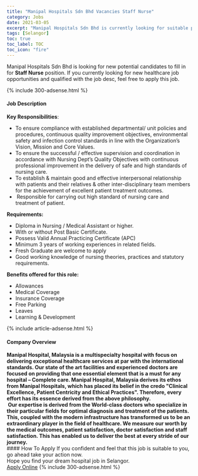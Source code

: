 ```yaml
---
title: "Manipal Hospitals Sdn Bhd Vacancies Staff Nurse" 
category: Jobs 
date: 2021-03-05 
excerpt: "Manipal Hospitals Sdn Bhd is currently looking for suitable person to fill in the Staff Nurse which positioned at Selangor" 
tags: [Selangor] 
toc: true 
toc_label: TOC 
toc_icon: "fire" 
--- 
```


<p>Manipal Hospitals Sdn Bhd is looking for new potential candidates to fill in for <b>Staff Nurse</b> position. If you currently looking for new healthcare job opportunities and qualified with the job desc, feel free to apply this job.
</p>{% include 300-adsense.html %} 
<div><div><h4>Job Description</h4></div><div><div><span><div><p><strong>Key Responsibilities</strong>:</p><ul><li>To ensure compliance&#160;with established departmental/ unit policies and procedures, continuous quality improvement objectives, environmental safety and infection control standards in line with the Organization&#8217;s Vision, Mission and Core Values.</li><li>To ensure the successful / effective supervision and coordination in accordance with Nursing Dept&#8217;s Quality Objectives with continuous professional improvement in the delivery of safe and high standards of nursing care.</li><li>To establish &amp; maintain good and effective interpersonal relationship with patients and their relatives &amp; other inter-disciplinary team members for the achievement of excellent patient treatment outcomes.</li><li><strong>&#160;</strong>Responsible for carrying out high standard of nursing care and treatment of patient.</li></ul><p><strong>Requirements:</strong></p><ul><li>Diploma in Nursing / Medical Assistant or higher.</li><li>With or without Post Basic Certificate.</li><li>Possess Valid Annual Practicing Certificate (APC)</li><li>Minimum 3 years of working experiences in related fields.</li><li>Fresh Graduate are welcome to apply</li><li>Good working knowledge of nursing theories, practices and statutory requirements.</li></ul><p><strong>Benefits offered for this role:</strong></p><ul><li>Allowances</li><li>Medical Coverage</li><li>Insurance Coverage</li><li>Free Parking</li><li>Leaves</li><li>Learning &amp; Development</li></ul></div></span></div></div></div> 
{% include article-adsense.html %} 
<div><div><h4>Company Overview</h4></div><div><div><span><div><div><strong>Manipal Hospital, Malaysia is a multispecialty hospital with focus on delivering exceptional healthcare services at par with the international standards. Our state of the art facilities and experienced doctors are focused on providing that one essential element that is a must for any hospital &#8211; Complete care. Manipal Hospital, Malaysia derives its ethos from Manipal Hospitals, which has placed its belief in the credo "Clinical Excellence, Patient Centricity and Ethical Practices". Therefore, every effort has its essence derived from the above philosophy.</strong></div>
<div><strong>&#160;<strong>Our expertise is derived from the World-class doctors who specialize in their particular fields for optimal diagnosis and treatment of the patients. This, coupled with the modern infrastructure has transformed us to be an extraordinary player in the field of healthcare. We measure our worth by the medical outcomes, patient satisfaction, doctor satisfaction and staff satisfaction. This has enabled us to deliver the best at every stride of our journey.</strong></strong></div></div></span></div></div></div> 
#### How To Apply 
If you confident and feel that this job is suitable to you, go ahead take your action now. <br/> 
Hope you find your dream hospital job in Selangor. <br/> 
<a href="https://www.jobstreet.com.my/en/job/staff-nurse-4498384?jobId=jobstreet-my-job-4498384" class="btn btn--warning" target="_blank" rel="nofollow noopenner">Apply Online</a> 
{% include 300-adsense.html %} 